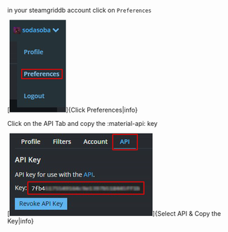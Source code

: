 in your steamgriddb account click on `Preferences`

[![Steamgriddb](<img/sgdb1.jpg>)]{Click Preferences|info}

Click on the API Tab and copy the :material-api: key

[![Steamgriddb](<img/sgdb2.jpg>)]{Select API & Copy the Key|info}